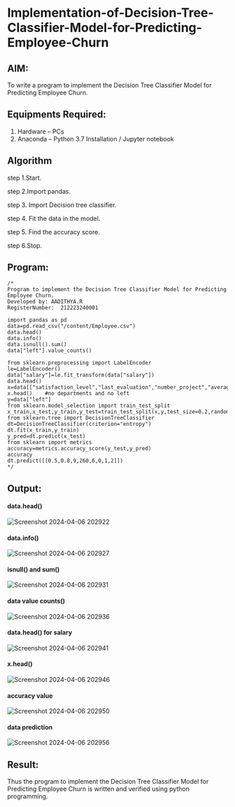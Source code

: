 # Implementation-of-Decision-Tree-Classifier-Model-for-Predicting-Employee-Churn

## AIM:
To write a program to implement the Decision Tree Classifier Model for Predicting Employee Churn.

## Equipments Required:
1. Hardware – PCs
2. Anaconda – Python 3.7 Installation / Jupyter notebook

## Algorithm
step 1.Start.

step 2.Import pandas.

step 3. Import Decision tree classifier.

step 4. Fit the data in the model.

step 5. Find the accuracy score.

step 6.Stop.
## Program:
```
/*
Program to implement the Decision Tree Classifier Model for Predicting Employee Churn.
Developed by: AADITHYA.R
RegisterNumber:  212223240001

import pandas as pd
data=pd.read_csv("/content/Employee.csv")
data.head()
data.info()
data.isnull().sum()
data["left"].value_counts()
```
```
from sklearn.preprocessing import LabelEncoder
le=LabelEncoder()
data["salary"]=le.fit_transform(data["salary"])
data.head()
x=data[["satisfaction_level","last_evaluation","number_project","average_montly_hours","time_spend_company","Work_accident","promotion_last_5years","salary"]]
x.head()    #no departments and no left
y=data["left"]
from sklearn.model_selection import train_test_split
x_train,x_test,y_train,y_test=train_test_split(x,y,test_size=0.2,random_state=100)
from sklearn.tree import DecisionTreeClassifier
dt=DecisionTreeClassifier(criterion="entropy")
dt.fit(x_train,y_train)
y_pred=dt.predict(x_test)
from sklearn import metrics
accuracy=metrics.accuracy_score(y_test,y_pred)
accuracy
dt.predict([[0.5,0.8,9,260,6,0,1,2]])
*/
```

## Output:

#### data.head()
![Screenshot 2024-04-06 202922](https://github.com/rohithprem18/Implementation-of-Decision-Tree-Classifier-Model-for-Predicting-Employee-Churn/assets/146315115/3b6d1584-564f-4ff4-92e1-9e72a4bfd271)

#### data.info()
![Screenshot 2024-04-06 202927](https://github.com/rohithprem18/Implementation-of-Decision-Tree-Classifier-Model-for-Predicting-Employee-Churn/assets/146315115/6fd24494-3daa-4454-b74d-4705f541bc06)

#### isnull() and sum()
![Screenshot 2024-04-06 202931](https://github.com/rohithprem18/Implementation-of-Decision-Tree-Classifier-Model-for-Predicting-Employee-Churn/assets/146315115/0bbc04b9-2b96-477b-bad1-d910d204480e)

#### data value counts()
![Screenshot 2024-04-06 202936](https://github.com/rohithprem18/Implementation-of-Decision-Tree-Classifier-Model-for-Predicting-Employee-Churn/assets/146315115/07ba789e-e175-4018-bfd2-548037bbb6ba)

#### data.head() for salary
![Screenshot 2024-04-06 202941](https://github.com/rohithprem18/Implementation-of-Decision-Tree-Classifier-Model-for-Predicting-Employee-Churn/assets/146315115/fbd2b025-c2e6-42fa-9cfa-a62d95e04829)

#### x.head()
![Screenshot 2024-04-06 202946](https://github.com/rohithprem18/Implementation-of-Decision-Tree-Classifier-Model-for-Predicting-Employee-Churn/assets/146315115/e6eebae1-b13f-4a4d-8552-2af070534275)

#### accuracy value
![Screenshot 2024-04-06 202950](https://github.com/rohithprem18/Implementation-of-Decision-Tree-Classifier-Model-for-Predicting-Employee-Churn/assets/146315115/36a73dd2-3b0e-4111-9cca-a92defe90f1d)

#### data prediction
![Screenshot 2024-04-06 202956](https://github.com/rohithprem18/Implementation-of-Decision-Tree-Classifier-Model-for-Predicting-Employee-Churn/assets/146315115/5226bebe-5fc8-462c-b235-aafed67fc98f)

## Result:
Thus the program to implement the  Decision Tree Classifier Model for Predicting Employee Churn is written and verified using python programming.

